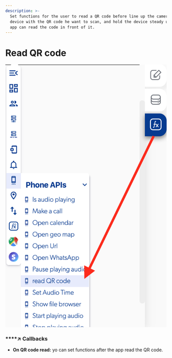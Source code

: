 ```yaml
---
description: >-
  Set functions for the user to read a QR code before line up the camera on your
  device with the QR code he want to scan, and hold the device steady until the
  app can read the code in front of it.
---
```


# Read QR code

![](../../../.gitbook/assets/captura-de-pantalla-2020-02-10-a-la-s-13.32.22.png)



### \*\*\*\*↗ **Callbacks**

* **On QR code read:** yo can set functions after the app read the QR code. 

